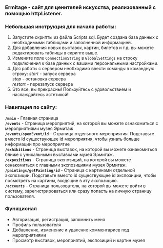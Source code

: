 ### Ermitage - сайт для ценителей искусства, реализованный с помощью httpListener.

### Небольшая инструкция для начала работы:

1. Запустите скрипты из файла Scripts.sql. Будет создана база данных с необходимыми таблицами и заполненной информацией.
2. Для добавления новых выставок, картин, билетов и т.д. вы можете редактировать таблицы в скрипте выше.
3. Измените поле `ConnectionString` в `GlobalSettings` на строку подключения к базе данных с вашими персональными настройками.
4. Для работы с сервером необходимо ввести команды в командную строку:
*start* - запуск сервера  
*stop* - остановка сервера  
*restart* - перезапуск сервера  
5. Это все, вы прекрасны! Пользуйтесь с удовольствием и наслаждайтесь эстетикой!

### Навигация по сайту:

**`/main`** - Главная страница  
**`/events`** - Страница мероприятий, на которой вы можете ознакомиться c мероприятиями музея Эрмитаж  
**`/events/openEvent/id`** - Страница отдельного мероприятия. Подставьте вместо id существующее id мероприятия, чтобы узнать больше информации про мероприятие  
**`/exhibitions`** - Страница выставок, на которой вы можете ознакомиться  ближе с уникальными выставками музея Эрмитаж.  
**`/expositions`** - Страница экспозиций, на которой вы можете ознакомиться с главными экспозициями музея Эрмитаж.  
**`/paintings/getPainting/id`** - Страница с картинами отдельной экспозиции. Подставьте вместо id существующее id экспозиции, чтобы посмотреть на картины, входящие в эту экспозицию.  
**`/accounts`** - Страница пользователя, на которой вы можете войти в систему, зарегистрироваться или сразу попасть на личную страницу пользователя.

### Функционал

- Авторизация, регистрация, запомнить меня
- Профиль пользователя
- Добавление, изменение и удаление комментариев под мероприятиями
- Просмотр выставок, мероприятий, экспозиций и картин музея
